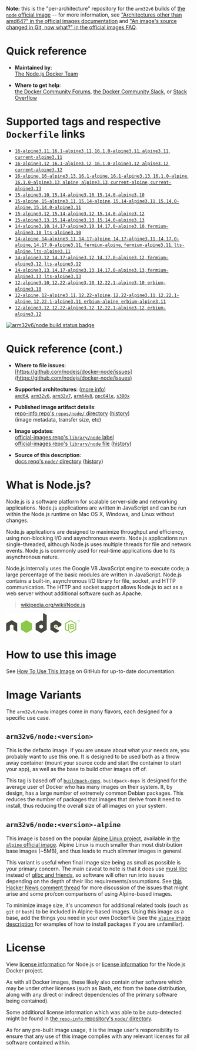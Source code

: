 <!--

********************************************************************************

WARNING:

    DO NOT EDIT "node/README.md"

    IT IS AUTO-GENERATED

    (from the other files in "node/" combined with a set of templates)

********************************************************************************

-->

**Note:** this is the "per-architecture" repository for the `arm32v6` builds of [the `node` official image](https://hub.docker.com/_/node) -- for more information, see ["Architectures other than amd64?" in the official images documentation](https://github.com/docker-library/official-images#architectures-other-than-amd64) and ["An image's source changed in Git, now what?" in the official images FAQ](https://github.com/docker-library/faq#an-images-source-changed-in-git-now-what).

# Quick reference

-	**Maintained by**:  
	[The Node.js Docker Team](https://github.com/nodejs/docker-node)

-	**Where to get help**:  
	[the Docker Community Forums](https://forums.docker.com/), [the Docker Community Slack](https://dockr.ly/slack), or [Stack Overflow](https://stackoverflow.com/search?tab=newest&q=docker)

# Supported tags and respective `Dockerfile` links

-	[`16-alpine3.11`, `16.1-alpine3.11`, `16.1.0-alpine3.11`, `alpine3.11`, `current-alpine3.11`](https://github.com/nodejs/docker-node/blob/8b68fca7a5089bd8795ae85b55617314e966487b/16/alpine3.11/Dockerfile)
-	[`16-alpine3.12`, `16.1-alpine3.12`, `16.1.0-alpine3.12`, `alpine3.12`, `current-alpine3.12`](https://github.com/nodejs/docker-node/blob/8b68fca7a5089bd8795ae85b55617314e966487b/16/alpine3.12/Dockerfile)
-	[`16-alpine`, `16-alpine3.13`, `16.1-alpine`, `16.1-alpine3.13`, `16.1.0-alpine`, `16.1.0-alpine3.13`, `alpine`, `alpine3.13`, `current-alpine`, `current-alpine3.13`](https://github.com/nodejs/docker-node/blob/8b68fca7a5089bd8795ae85b55617314e966487b/16/alpine3.13/Dockerfile)
-	[`15-alpine3.10`, `15.14-alpine3.10`, `15.14.0-alpine3.10`](https://github.com/nodejs/docker-node/blob/31246f5f779cafa0930a1db04bd00d875d6a940d/15/alpine3.10/Dockerfile)
-	[`15-alpine`, `15-alpine3.11`, `15.14-alpine`, `15.14-alpine3.11`, `15.14.0-alpine`, `15.14.0-alpine3.11`](https://github.com/nodejs/docker-node/blob/31246f5f779cafa0930a1db04bd00d875d6a940d/15/alpine3.11/Dockerfile)
-	[`15-alpine3.12`, `15.14-alpine3.12`, `15.14.0-alpine3.12`](https://github.com/nodejs/docker-node/blob/31246f5f779cafa0930a1db04bd00d875d6a940d/15/alpine3.12/Dockerfile)
-	[`15-alpine3.13`, `15.14-alpine3.13`, `15.14.0-alpine3.13`](https://github.com/nodejs/docker-node/blob/31246f5f779cafa0930a1db04bd00d875d6a940d/15/alpine3.13/Dockerfile)
-	[`14-alpine3.10`, `14.17-alpine3.10`, `14.17.0-alpine3.10`, `fermium-alpine3.10`, `lts-alpine3.10`](https://github.com/nodejs/docker-node/blob/b1035ac19bad5a92e9bc48c1b53ea37572c88cfc/14/alpine3.10/Dockerfile)
-	[`14-alpine`, `14-alpine3.11`, `14.17-alpine`, `14.17-alpine3.11`, `14.17.0-alpine`, `14.17.0-alpine3.11`, `fermium-alpine`, `fermium-alpine3.11`, `lts-alpine`, `lts-alpine3.11`](https://github.com/nodejs/docker-node/blob/b1035ac19bad5a92e9bc48c1b53ea37572c88cfc/14/alpine3.11/Dockerfile)
-	[`14-alpine3.12`, `14.17-alpine3.12`, `14.17.0-alpine3.12`, `fermium-alpine3.12`, `lts-alpine3.12`](https://github.com/nodejs/docker-node/blob/b1035ac19bad5a92e9bc48c1b53ea37572c88cfc/14/alpine3.12/Dockerfile)
-	[`14-alpine3.13`, `14.17-alpine3.13`, `14.17.0-alpine3.13`, `fermium-alpine3.13`, `lts-alpine3.13`](https://github.com/nodejs/docker-node/blob/b1035ac19bad5a92e9bc48c1b53ea37572c88cfc/14/alpine3.13/Dockerfile)
-	[`12-alpine3.10`, `12.22-alpine3.10`, `12.22.1-alpine3.10`, `erbium-alpine3.10`](https://github.com/nodejs/docker-node/blob/31246f5f779cafa0930a1db04bd00d875d6a940d/12/alpine3.10/Dockerfile)
-	[`12-alpine`, `12-alpine3.11`, `12.22-alpine`, `12.22-alpine3.11`, `12.22.1-alpine`, `12.22.1-alpine3.11`, `erbium-alpine`, `erbium-alpine3.11`](https://github.com/nodejs/docker-node/blob/31246f5f779cafa0930a1db04bd00d875d6a940d/12/alpine3.11/Dockerfile)
-	[`12-alpine3.12`, `12.22-alpine3.12`, `12.22.1-alpine3.12`, `erbium-alpine3.12`](https://github.com/nodejs/docker-node/blob/31246f5f779cafa0930a1db04bd00d875d6a940d/12/alpine3.12/Dockerfile)

[![arm32v6/node build status badge](https://img.shields.io/jenkins/s/https/doi-janky.infosiftr.net/job/multiarch/job/arm32v6/job/node.svg?label=arm32v6/node%20%20build%20job)](https://doi-janky.infosiftr.net/job/multiarch/job/arm32v6/job/node/)

# Quick reference (cont.)

-	**Where to file issues**:  
	[https://github.com/nodejs/docker-node/issues](https://github.com/nodejs/docker-node/issues)

-	**Supported architectures**: ([more info](https://github.com/docker-library/official-images#architectures-other-than-amd64))  
	[`amd64`](https://hub.docker.com/r/amd64/node/), [`arm32v6`](https://hub.docker.com/r/arm32v6/node/), [`arm32v7`](https://hub.docker.com/r/arm32v7/node/), [`arm64v8`](https://hub.docker.com/r/arm64v8/node/), [`ppc64le`](https://hub.docker.com/r/ppc64le/node/), [`s390x`](https://hub.docker.com/r/s390x/node/)

-	**Published image artifact details**:  
	[repo-info repo's `repos/node/` directory](https://github.com/docker-library/repo-info/blob/master/repos/node) ([history](https://github.com/docker-library/repo-info/commits/master/repos/node))  
	(image metadata, transfer size, etc)

-	**Image updates**:  
	[official-images repo's `library/node` label](https://github.com/docker-library/official-images/issues?q=label%3Alibrary%2Fnode)  
	[official-images repo's `library/node` file](https://github.com/docker-library/official-images/blob/master/library/node) ([history](https://github.com/docker-library/official-images/commits/master/library/node))

-	**Source of this description**:  
	[docs repo's `node/` directory](https://github.com/docker-library/docs/tree/master/node) ([history](https://github.com/docker-library/docs/commits/master/node))

# What is Node.js?

Node.js is a software platform for scalable server-side and networking applications. Node.js applications are written in JavaScript and can be run within the Node.js runtime on Mac OS X, Windows, and Linux without changes.

Node.js applications are designed to maximize throughput and efficiency, using non-blocking I/O and asynchronous events. Node.js applications run single-threaded, although Node.js uses multiple threads for file and network events. Node.js is commonly used for real-time applications due to its asynchronous nature.

Node.js internally uses the Google V8 JavaScript engine to execute code; a large percentage of the basic modules are written in JavaScript. Node.js contains a built-in, asynchronous I/O library for file, socket, and HTTP communication. The HTTP and socket support allows Node.js to act as a web server without additional software such as Apache.

> [wikipedia.org/wiki/Node.js](https://en.wikipedia.org/wiki/Node.js)

![logo](https://raw.githubusercontent.com/docker-library/docs/01c12653951b2fe592c1f93a13b4e289ada0e3a1/node/logo.png)

# How to use this image

See [How To Use This Image](https://github.com/nodejs/docker-node/blob/master/README.md#how-to-use-this-image) on GitHub for up-to-date documentation.

# Image Variants

The `arm32v6/node` images come in many flavors, each designed for a specific use case.

## `arm32v6/node:<version>`

This is the defacto image. If you are unsure about what your needs are, you probably want to use this one. It is designed to be used both as a throw away container (mount your source code and start the container to start your app), as well as the base to build other images off of.

This tag is based off of [`buildpack-deps`](https://hub.docker.com/_/buildpack-deps/). `buildpack-deps` is designed for the average user of Docker who has many images on their system. It, by design, has a large number of extremely common Debian packages. This reduces the number of packages that images that derive from it need to install, thus reducing the overall size of all images on your system.

## `arm32v6/node:<version>-alpine`

This image is based on the popular [Alpine Linux project](https://alpinelinux.org), available in [the `alpine` official image](https://hub.docker.com/_/alpine). Alpine Linux is much smaller than most distribution base images (~5MB), and thus leads to much slimmer images in general.

This variant is useful when final image size being as small as possible is your primary concern. The main caveat to note is that it does use [musl libc](https://musl.libc.org) instead of [glibc and friends](https://www.etalabs.net/compare_libcs.html), so software will often run into issues depending on the depth of their libc requirements/assumptions. See [this Hacker News comment thread](https://news.ycombinator.com/item?id=10782897) for more discussion of the issues that might arise and some pro/con comparisons of using Alpine-based images.

To minimize image size, it's uncommon for additional related tools (such as `git` or `bash`) to be included in Alpine-based images. Using this image as a base, add the things you need in your own Dockerfile (see the [`alpine` image description](https://hub.docker.com/_/alpine/) for examples of how to install packages if you are unfamiliar).

# License

View [license information](https://github.com/nodejs/node/blob/master/LICENSE) for Node.js or [license information](https://github.com/nodejs/docker-node/blob/master/LICENSE) for the Node.js Docker project.

As with all Docker images, these likely also contain other software which may be under other licenses (such as Bash, etc from the base distribution, along with any direct or indirect dependencies of the primary software being contained).

Some additional license information which was able to be auto-detected might be found in [the `repo-info` repository's `node/` directory](https://github.com/docker-library/repo-info/tree/master/repos/node).

As for any pre-built image usage, it is the image user's responsibility to ensure that any use of this image complies with any relevant licenses for all software contained within.
